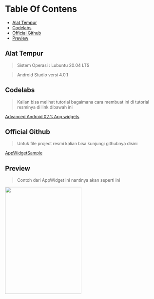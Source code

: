 # Table Of Contens
- [Alat Tempur](#alat-tempur)
- [Codelabs](#codelabs)
- [Official Github](#official-github)
- [Preview](#preview)

## Alat Tempur
> Sistem Operasi : Lubuntu 20.04 LTS

> Android Studio versi 4.0.1


## Codelabs
> Kalian bisa melihat tutorial bagaimana cara membuat ini di tutorial resminya di link dibawah ini

[Advanced Android 02.1: App widgets](https://codelabs.developers.google.com/codelabs/advanced-android-training-widgets/index.html?index=..%2F..%2Fadvanced-android-training#0 "Advanced Android 02.1: App widgets")

## Official Github
> Untuk file project resmi kalian bisa kunjungi githubnya disini

[AppWidgetSample](https://github.com/google-developer-training/android-advanced/tree/master/AppWidgetSample "AppWidgetSample")

## Preview
> Contoh dari AppWidget ini nantinya akan seperti ini

<img src="https://codelabs.developers.google.com/codelabs/advanced-android-training-widgets/img/3eae90d32f6f193e.png" height="350" width="250">
